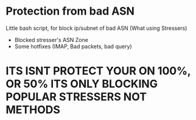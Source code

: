 # Protection from bad ASN
Little bash script, for block ip/subnet of bad ASN (What using Stressers)

* Blocked stresser's ASN Zone
* Some hotfixes (IMAP, Bad packets, bad query)

<h1>ITS ISNT PROTECT YOUR ON 100%, OR 50% ITS ONLY BLOCKING POPULAR STRESSERS NOT METHODS</h1>

